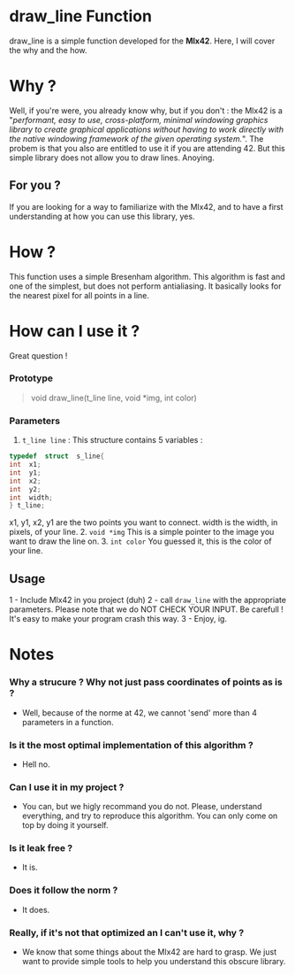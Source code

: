 # draw_line Function

draw_line is a simple function developed for the **Mlx42**. Here, I will cover the why and the how.
# Why ?

Well, if you're were, you already know why, but if you don't : the Mlx42 is a "*performant, easy to use, cross-platform, minimal windowing graphics library to create graphical applications without having to work directly with the native windowing framework of the given operating system.*". 
The probem is that you also are entitled to use it if you are attending 42. But this simple library does not allow you to draw lines. Anoying.

## For you ?

If you are looking for a way to familiarize with the Mlx42, and to have a first understanding at how you can use this library, yes.

# How ?

This function uses a simple Bresenham algorithm. This algorithm is fast and one of the simplest, but does not perform antialiasing. 
It basically looks for the nearest pixel for all points in a line.

# How can I use it ?

Great question ! 

### Prototype

> void  draw_line(t_line  line,  void  *img,  int  color)

### Parameters

 1. `t_line line` : This structure contains 5 variables :
```c
typedef  struct  s_line{
int  x1;
int  y1;
int  x2;
int  y2;
int  width;
} t_line;
```
x1, y1, x2, y1 are the two points you want to connect.
width is the width, in pixels, of your line.
 2. `void *img`  This is a simple pointer to the image you want to draw the line on. 
 3. `int color` You guessed it, this is the color of your line.
 ## Usage
 
1 - Include Mlx42 in you project (duh)
2 - call `draw_line` with the appropriate parameters. Please note that we do NOT CHECK YOUR INPUT. Be carefull ! It's easy to make your program crash this way. 
3 - Enjoy,  ig.

# Notes
### Why a strucure ? Why not just pass coordinates of points as is ?

 - Well, because of the norme at 42, we cannot 'send' more than 4 parameters in a function. 
 ### Is it the most optimal implementation of this algorithm ?
 
 - Hell no.
 
### Can I use it in my project ?
 - You can, but we higly recommand you do not. Please, understand everything, and try to reproduce this algorithm. You can only come on top by doing it yourself.

### Is it leak free ?

 - It is.
 ### Does it follow the norm ?
	 
 - It does.

### Really, if it's not that optimized an I can't use it, why ?

 - We know that some things about the Mlx42 are hard to grasp. We just want to provide simple tools to help you understand this obscure library.
